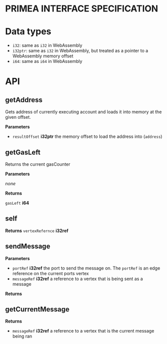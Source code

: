 # PRIMEA INTERFACE SPECIFICATION

# Data types

- `i32`: same as `i32` in WebAssembly
- `i32ptr`: same as `i32` in WebAssembly, but treated as a pointer to a WebAssembly memory offset
- `i64`: same as `i64` in WebAssembly

# API
## getAddress

Gets address of currently executing account and loads it into memory at
the given offset.

**Parameters**

-   `resultOffset` **i32ptr** the memory offset to load the address into (`address`)

## getGasLeft

Returns the current gasCounter

**Parameters**

*none*

**Returns**

`gasLeft` **i64**

## self
**Returns**
`vertexRefernce` **i32ref**

## sendMessage
**Parameters**

- `portRef` **i32ref**  the port to send the message on. The `portRef` is an edge reference
on the current ports vertex
- `messageRef` **i32ref** a reference to a vertex that is being sent as a message

**Returns**

## getCurrentMessage
**Returns**
- `messageRef` **i32ref** a reference to a vertex that is the current message being ran
